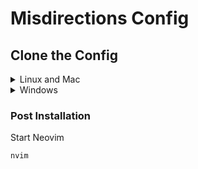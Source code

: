 
# Misdirections Config

## Clone the Config

<details><summary> Linux and Mac </summary>

```sh
git clone https://github.com/misdirection/nvim2.git  "${XDG_CONFIG_HOME:-$HOME/.config}"/nvim
```

</details>

<details><summary> Windows </summary>

If you're using `cmd.exe`:

```
git clone https://github.com/misdirection/nvim2.git %localappdata%\nvim\
```

If you're using `powershell.exe`

```
git clone https://github.com/misdirection/nvim2.git  $env:LOCALAPPDATA\nvim\
```

</details>

### Post Installation

Start Neovim

```sh
nvim
```
